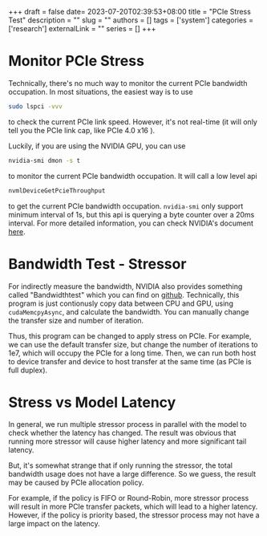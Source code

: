 +++ 
draft = false 
date= 2023-07-20T02:39:53+08:00
title = "PCIe Stress Test"
description = ""
slug = ""
authors = []
tags = ['system']
categories = ['research']
externalLink = ""
series = []
+++
# Monitor PCIe Stress
Technically, there's no much way to monitor the current PCIe bandwidth occupation. In most situations, the easiest way is to use 
``` bash
sudo lspci -vvv
```
to check the current PCIe link speed. However, it's not real-time (it will only tell you the PCIe link cap, like PCIe 4.0 x16 ).

Luckily, if you are using the NVIDIA GPU, you can use 
``` bash
nvidia-smi dmon -s t
```
to monitor the current PCIe bandwidth occupation. It will call a low level api
``` bash
nvmlDeviceGetPcieThroughput
```
to get the current PCIe bandwidth occupation. ```nvidia-smi``` only support minimum interval of 1s, but this api is querying a byte counter over a 20ms interval. For more detailed information, you can check NVIDIA's document [here](https://docs.nvidia.com/deploy/nvml-api/group__nvmlDeviceQueries.html#group__nvmlDeviceQueries_1gd86f1c74f81b5ddfaa6cb81b51030c72).


# Bandwidth Test - Stressor
For indirectly measure the bandwidth, NVIDIA also provides something called "Bandwidthtest" which you can find on [github](https://github.com/NVIDIA/cuda-samples/tree/master/Samples/1_Utilities/bandwidthTest). Technically, this program is just contionusly copy data between CPU and GPU, using ```cudaMemcpyAsync```, and calculate the bandwidth. You can manually change the transfer size and number of iteration.

Thus, this program can be changed to apply stress on PCIe. For example, we can use the default transfer size, but change the number of iterations to 1e7, which will occupy the PCIe for a long time. Then, we can run both host to device transfer and device to host transfer at the same time (as PCIe is full duplex).

# Stress vs Model Latency
In general, we run multiple stressor process in parallel with the model to check whether the latency has changed. The result was obvious that running more stressor will cause higher latency and more significant tail latency.

But, it's somewhat strange that if only running the stressor, the total bandwidth usage does not have a large difference. So we guess, the result may be caused by PCIe allocation policy.

For example, if the policy is FIFO or Round-Robin, more stressor process will result in more PCIe transfer packets, which will lead to a higher latency. However, if the policy is priority based, the stressor process may not have a large impact on the latency.
